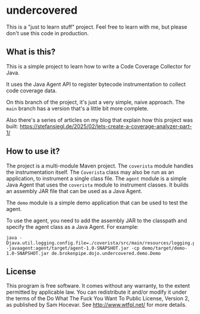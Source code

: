# undercovered

This is a "just to learn stuff" project. Feel free to learn with me, but please don't use this
code in production.

## What is this?

This is a simple project to learn how to write a Code Coverage Collector for Java.

It uses the Java Agent API to register bytecode instrumentation to collect code coverage data.

On this branch of the project, it's just a very simple, naive approach.  The `main` branch has a
version that's a little bit more complete.

Also there's a series of articles on my blog that explain how this project was built:
https://stefansiegl.de/2025/02/lets-create-a-coverage-analyzer-part-1/


## How to use it?

The project is a multi-module Maven project. The `coverista` module handles the instrumentation
itself. The `Coverista` class may also be run as an application, to instrument a single class file.
The `agent` module is a simple Java Agent that uses the `coverista` module to instrument classes.
It builds an assembly JAR file that can be used as a Java Agent.

The `demo` module is a simple demo application that can be used to test the agent.

To use the agent, you need to add the assembly JAR to the classpath and specify the agent class
as a Java Agent. For example:

```shell
java -Djava.util.logging.config.file=./coverista/src/main/resources/logging.properties -javaagent:agent/target/agent-1.0-SNAPSHOT.jar -cp demo/target/demo-1.0-SNAPSHOT.jar de.brokenpipe.dojo.undercovered.demo.Demo
```

## License

This program is free software. It comes without any warranty, to the extent permitted by applicable
law. You can redistribute it and/or modify it under the terms of the Do What The Fuck You Want To
Public License, Version 2, as published by Sam Hocevar. See http://www.wtfpl.net/ for more details.
